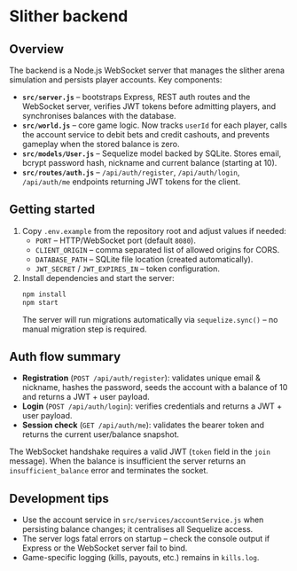 # Slither backend

## Overview
The backend is a Node.js WebSocket server that manages the slither arena simulation and persists player accounts. Key components:

- **`src/server.js`** – bootstraps Express, REST auth routes and the WebSocket server, verifies JWT tokens before admitting players, and synchronises balances with the database.
- **`src/world.js`** – core game logic. Now tracks `userId` for each player, calls the account service to debit bets and credit cashouts, and prevents gameplay when the stored balance is zero.
- **`src/models/User.js`** – Sequelize model backed by SQLite. Stores email, bcrypt password hash, nickname and current balance (starting at 10).
- **`src/routes/auth.js`** – `/api/auth/register`, `/api/auth/login`, `/api/auth/me` endpoints returning JWT tokens for the client.

## Getting started
1. Copy `.env.example` from the repository root and adjust values if needed:
   - `PORT` – HTTP/WebSocket port (default `8080`).
   - `CLIENT_ORIGIN` – comma separated list of allowed origins for CORS.
   - `DATABASE_PATH` – SQLite file location (created automatically).
   - `JWT_SECRET` / `JWT_EXPIRES_IN` – token configuration.
2. Install dependencies and start the server:
   ```bash
   npm install
   npm start
   ```
   The server will run migrations automatically via `sequelize.sync()` – no manual migration step is required.

## Auth flow summary
- **Registration** (`POST /api/auth/register`): validates unique email & nickname, hashes the password, seeds the account with a balance of 10 and returns a JWT + user payload.
- **Login** (`POST /api/auth/login`): verifies credentials and returns a JWT + user payload.
- **Session check** (`GET /api/auth/me`): validates the bearer token and returns the current user/balance snapshot.

The WebSocket handshake requires a valid JWT (`token` field in the `join` message). When the balance is insufficient the server returns an `insufficient_balance` error and terminates the socket.

## Development tips
- Use the account service in `src/services/accountService.js` when persisting balance changes; it centralises all Sequelize access.
- The server logs fatal errors on startup – check the console output if Express or the WebSocket server fail to bind.
- Game-specific logging (kills, payouts, etc.) remains in `kills.log`.
